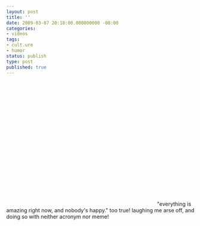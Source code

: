 ```yaml
---
layout: post
title: ''
date: 2009-03-07 20:18:00.000000000 -08:00
categories:
- videos
tags:
- cult.ure
- humor
status: publish
type: post
published: true
---
```

<object width="400" height="336"><param name="movie" value="http://www.youtube.com/v/jETv3NURwLc&amp;rel=0&amp;egm=0&amp;showinfo=0&amp;fs=1" /><param name="wmode" value="transparent" /><param name="allowFullScreen" value="true" /><embed src="http://www.youtube.com/v/jETv3NURwLc&amp;rel=0&amp;egm=0&amp;showinfo=0&amp;fs=1" type="application/x-shockwave-flash" width="400" height="336" allowfullscreen="true" wmode="transparent"></embed></object>
	    "everything is amazing right now, and nobody's happy." too true! laughing me arse off, and doing so with neither acronym nor meme!
